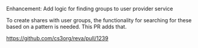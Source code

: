 Enhancement: Add logic for finding groups to user provider service

To create shares with user groups, the functionality for searching for these
based on a pattern is needed. This PR adds that.

https://github.com/cs3org/reva/pull/1239
